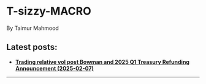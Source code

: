 

<h1> T-sizzy-MACRO </h1>

By Taimur Mahmood

## Latest posts:

  - [**Trading relative vol post Bowman and 2025 Q1 Treasury Refunding Announcement (2025-02-07)**](post_2/body.md)







---

